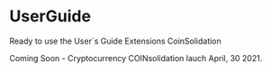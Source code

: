 # UserGuide
Ready to use the User`s Guide Extensions CoinSolidation

Coming Soon - Cryptocurrency COINsolidation lauch April, 30 2021.
